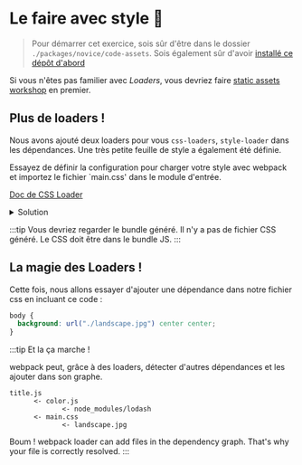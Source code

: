 # Le faire avec style :nail_care:

> Pour démarrer cet exercice, sois sûr d'être dans le dossier `./packages/novice/code-assets`.
> Sois également sûr d'avoir [installé ce dépôt d'abord](../README.md#install)

Si vous n'êtes pas familier avec _Loaders_, vous devriez faire [static assets workshop](./static-assets.md) en premier.

## Plus de loaders !

Nous avons ajouté deux loaders pour vous `css-loaders`, `style-loader` dans les dépendances.
Une très petite feuille de style a également été définie.

Essayez de définir la configuration pour charger votre style avec webpack et importez le fichier `main.css' dans le module d'entrée.

[Doc de CSS Loader](https://github.com/webpack-contrib/css-loader)

<details>
<summary>Solution</summary>

```js{24-27}
const path = require("path");

module.exports = {
  entry: "./src/title.js", // The source module of our dependency graph
  output: {
    // Configuration of what we tell webpack to generate (here, a ./dist/main.js file)
    filename: "main.js",
    path: path.resolve(__dirname, "dist")
  },
  module: {
    rules: [
      {
        test: /\.jpg$/,
        use: [
          {
            loader: "file-loader",
            options: {
              outputPath: "assets",
              publicPath: "dist/assets"
            }
          }
        ]
      },
      {
        test: /\.css$/,
        use: ["style-loader", "css-loader"]
      }
    ]
  }
};
```

```js{2}
const { getRandomColor } = require("./color.js");
require("../assets/main.css");

let changeCount = 0;

const el = document.querySelector("h1");

setInterval(() => {
  changeCount++;
  el.innerHTML = `This title will change ! ${changeCount}`;
  el.style.color = getRandomColor();
}, 1000);
```

</details>

:::tip
Vous devriez regarder le bundle généré. Il n'y a pas de fichier CSS généré. Le CSS doit être dans le bundle JS.
:::

## La magie des Loaders !

Cette fois, nous allons essayer d'ajouter une dépendance dans notre fichier css en incluant ce code :

```css
body {
  background: url("./landscape.jpg") center center;
}
```

:::tip
Et la ça marche !

webpack peut, grâce à des loaders, détecter d'autres dépendances et les ajouter dans son graphe.

```
title.js
      <- color.js
             <- node_modules/lodash
      <- main.css
             <- landscape.jpg
```

Boum ! webpack loader can add files in the dependency graph.
That's why your file is correctly resolved.
:::

